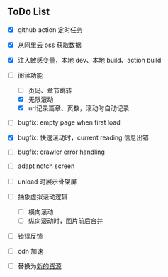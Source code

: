 ## ToDo List
- [x] github action 定时任务
- [x] 从阿里云 oss 获取数据
- [x] 注入敏感变量，本地 dev、本地 build、action build
- [ ] 阅读功能
  - [ ] 页码、章节跳转
  - [x] 无限滚动
  - [x] url记录篇章、页数，滚动时自动记录
- [ ] bugfix: empty page when first load
- [x] bugfix: 快速滚动时，current reading 信息出错
- [ ] bugfix: crawler error handling
- [ ] adapt notch screen
- [ ] unload 时展示骨架屏
- [ ] 抽象虚拟滚动逻辑
  - [ ] 横向滚动
  - [ ] 纵向滚动时，图片前后合并

- [ ] 错误反馈
- [ ] cdn 加速
- [ ] 替换为[新的资源](mangabz.com/)

